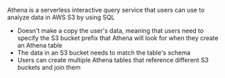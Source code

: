 Athena is a serverless interactive query service that users can use to analyze data in AWS S3 by using SQL

* Doesn't make a copy the user's data, meaning that users need to specify the S3 bucket prefix that Athena will look for when they create an Athena table
* The data in an S3 bucket needs to match the table's schema
* Users can create multiple Athena tables that reference different S3 buckets and join them
